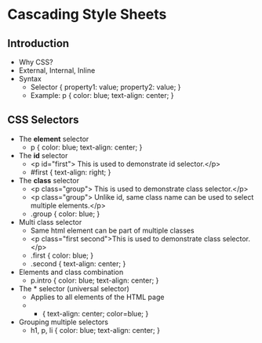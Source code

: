 # Cascading Style Sheets

## Introduction
* Why CSS?
* External, Internal, Inline
* Syntax
  - Selector { property1: value; property2: value; }
  - Example: p { color: blue; text-align: center; }
  
## CSS Selectors
* The **element** selector
  - p { color: blue; text-align: center; }
* The **id** selector
  - &lt;p id="first"&gt; This is used to demonstrate id selector.&lt;/p&gt;
  - #first { text-align: right; }
* The **class** selector
  - &lt;p class="group"&gt; This is used to demonstrate class selector.&lt;/p&gt;
  - &lt;p class="group"&gt; Unlike id, same class name can be used to select multiple elements.&lt;/p&gt;
  - .group { color: blue; }
* Multi class selector
  - Same html element can be part of multiple classes
  - &lt;p class="first second"&gt;This is used to demonstrate class selector.&lt;/p&gt;
  - .first { color: blue; }
  - .second { text-align: center; }
* Elements and class combination
  - p.intro { color: blue; text-align: center; }
* The * selector (universal selector)
  - Applies to all elements of the HTML page
  - * { text-align: center; color=blue; }
* Grouping multiple selectors
  - h1, p, li { color: blue; text-align: center; }
